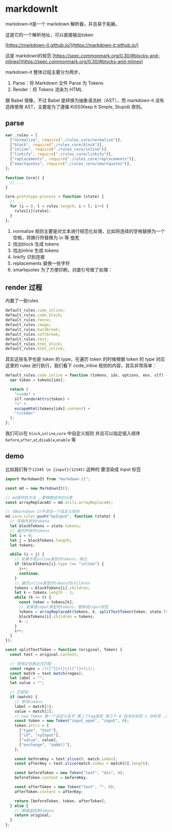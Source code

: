 # markdownIt

markdown-it是一个 markdown 解析器，并且易于拓展。

这是它的一个解析地址，可以直接输出token

[https://markdown-it.github.io/](https://markdown-it.github.io/)

这是 markdown的规范
[https://spec.commonmark.org/0.30/#blocks-and-inlines](https://spec.commonmark.org/0.30/#blocks-and-inlines)

markdown-it 整体过程主要分为两步，

1. Parse：将 Markdown 文件 Parse 为 Tokens
2. Render：将 Tokens 渲染为 HTML

跟 Babel 很像，不过 Babel 是转换为抽象语法树（AST），而 markdown-it 没有选择使用 AST，主要是为了遵循 KISS(Keep It Simple, Stupid) 原则。

## parse

```js
var _rules = [
  ["normalize", require("./rules_core/normalize")],
  ["block", require("./rules_core/block")],
  ["inline", require("./rules_core/inline")],
  ["linkify", require("./rules_core/linkify")],
  ["replacements", require("./rules_core/replacements")],
  ["smartquotes", require("./rules_core/smartquotes")],
];

function Core() {
  // ...
}

Core.prototype.process = function (state) {
  // ...
  for (i = 0, l = rules.length; i < l; i++) {
    rules[i](state);
  }
};
```

1. normalize 规则主要是对文本进行规范化处理，比如将连续的空格替换为一个空格，将换行符替换为 \n 等 [参考](https://www.ruanyifeng.com/blog/2006/04/post_213.html)
2. 找出block 生成 tokens
3. 找出inline 生成 tokens
4. linkify 识别连接
5. replacements 替换一些字符
6. smartquotes 为了方便印刷，对直引号做了处理：

## render 过程

内置了一些rules

```js
default_rules.code_inline;
default_rules.code_block;
default_rules.fence;
default_rules.image;
default_rules.hardbreak;
default_rules.softbreak;
default_rules.text;
default_rules.html_block;
default_rules.html_inline;
```

其实这些名字也是 token 的 type，在遍历 token 的时候根据 token 的 type 对应这里的 rules 进行执行，我们看下 code_inline 规则的内容，其实非常简单：

```js
default_rules.code_inline = function (tokens, idx, options, env, slf) {
  var token = tokens[idx];

  return (
    "<code" +
    slf.renderAttrs(token) +
    ">" +
    escapeHtml(tokens[idx].content) +
    "</code>"
  );
};
```

我们可以在 `block`,`inline`,`core` 中自定义规则 并且可以指定插入顺序`before`,`after`,`at`,`disable`,`enable` 等

## demo

比如我们有个`12345 \n {input}(12345)` 这种的 要渲染成 input 标签

```js
import MarkdownIt from "markdown-it";

const md = new MarkdownIt();

// md提供的方法 ，替换数组中的元素
const arrayReplaceAt = md.utils.arrayReplaceAt;

// 向markdown-it中添加一个自定义规则
md.core.ruler.push("myInput", function (state) {
  // 获取所有的tokens
  let blockTokens = state.tokens;
  // 遍历所有的tokens
  let i = 0;
  let j = blockTokens.length;
  let tokens;

  while (i < j) {
    // 如果不是inline类型的tokens，跳过
    if (blockTokens[i].type !== "inline") {
      i++;
      continue;
    }
    // 遍历inline类型的tokens的children
    tokens = blockTokens[i].children;
    let k = tokens.length - 1;
    while (k >= 0) {
      const token = tokens[k];
      // 如果是input类型的tokens，替换成input标签
      tokens = arrayReplaceAt(tokens, k, splitTextToken(token, state.Token));
      blockTokens[i].children = tokens;
      k--;
    }
    i++;
  }
});

const splitTextToken = function (original, Token) {
  const text = original.content;

  // 使用正则表达式匹配
  const regex = /{([^}]+)}\(([^)]+)\)/;
  const match = text.match(regex);
  let label = "";
  let value = "";

  // 匹配到
  if (match) {
    // 修改tokens
    label = match[1];
    value = match[2];
    // new Token 第一个自定义名字 第二个tag类型 第三个 0 自闭合标签 1 开标签 -1 闭合标签
    const token = new Token("input_open", "input", 0);
    token.attrs = [
      ["type", "text"],
      ["id", "xyInput"],
      ["value", value],
      ["onchange", "aabb()"],
    ];

    const beforeKey = text.slice(0, match.index);
    const afterKey = text.slice(match.index + match[0].length);

    const beforeToken = new Token("text", "div", 0);
    beforeToken.content = beforeKey;

    const afterToken = new Token("text", "", 0);
    afterToken.content = afterKey;

    return [beforeToken, token, afterToken];
  } else {
    // 直接返回原tokens
    return original;
  }
};
```
